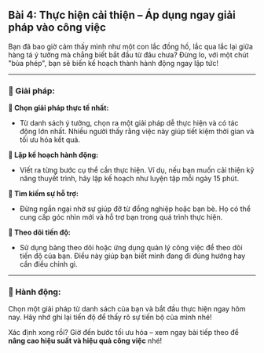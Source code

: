 ## Bài 4: Thực hiện cải thiện – Áp dụng ngay giải pháp vào công việc

Bạn đã bao giờ cảm thấy mình như một con lắc đồng hồ, lắc qua lắc lại giữa hàng tá ý tưởng mà chẳng biết bắt đầu từ đâu chưa? Đừng lo, với một chút "bùa phép", bạn sẽ biến kế hoạch thành hành động ngay lập tức!

---

### 📌 Giải pháp:

**🔹 Chọn giải pháp thực tế nhất:**
- Từ danh sách ý tưởng, chọn ra một giải pháp dễ thực hiện và có tác động lớn nhất. Nhiều người thấy rằng việc này giúp tiết kiệm thời gian và tối ưu hóa kết quả.

**🔹 Lập kế hoạch hành động:**
- Viết ra từng bước cụ thể cần thực hiện. Ví dụ, nếu bạn muốn cải thiện kỹ năng thuyết trình, hãy lập kế hoạch như luyện tập mỗi ngày 15 phút.

**🔹 Tìm kiếm sự hỗ trợ:**
- Đừng ngần ngại nhờ sự giúp đỡ từ đồng nghiệp hoặc bạn bè. Họ có thể cung cấp góc nhìn mới và hỗ trợ bạn trong quá trình thực hiện.

**🔹 Theo dõi tiến độ:**
- Sử dụng bảng theo dõi hoặc ứng dụng quản lý công việc để theo dõi tiến độ của bạn. Điều này giúp bạn biết mình đang đi đúng hướng hay cần điều chỉnh gì.

---

### 🚀 Hành động:

Chọn một giải pháp từ danh sách của bạn và bắt đầu thực hiện ngay hôm nay. Hãy nhớ ghi lại tiến độ để thấy rõ sự tiến bộ của mình nhé!

Xác định xong rồi? Giờ đến bước tối ưu hóa – xem ngay bài tiếp theo để **nâng cao hiệu suất và hiệu quả công việc** nhé!